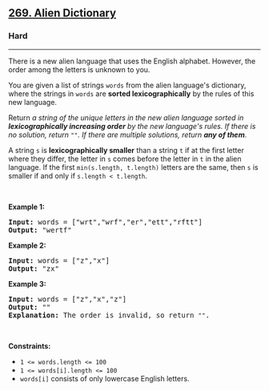 <h2><a href="https://leetcode.com/problems/alien-dictionary/solution/">269. Alien Dictionary</a></h2><h3>Hard</h3><hr><div><p>There is a new alien language that uses the English alphabet. However, the order among the letters is unknown to you.</p>

<p>You are given a list of strings <code>words</code> from the alien language's dictionary, where the strings in <code>words</code> are <strong>sorted lexicographically</strong> by the rules of this new language.</p>

<p>Return <em>a string of the unique letters in the new alien language sorted in <strong>lexicographically increasing order</strong> by the new language's rules. If there is no solution, return </em><code>""</code><em>. If there are multiple solutions, return <strong>any of them</strong></em>.</p>

<p>A string <code>s</code> is <strong>lexicographically smaller</strong> than a string <code>t</code> if at the first letter where they differ, the letter in <code>s</code> comes before the letter in <code>t</code> in the alien language. If the first <code>min(s.length, t.length)</code> letters are the same, then <code>s</code> is smaller if and only if <code>s.length &lt; t.length</code>.</p>

<p>&nbsp;</p>
<p><strong class="example">Example 1:</strong></p>

<pre><strong>Input:</strong> words = ["wrt","wrf","er","ett","rftt"]
<strong>Output:</strong> "wertf"
</pre>

<p><strong class="example">Example 2:</strong></p>

<pre><strong>Input:</strong> words = ["z","x"]
<strong>Output:</strong> "zx"
</pre>

<p><strong class="example">Example 3:</strong></p>

<pre><strong>Input:</strong> words = ["z","x","z"]
<strong>Output:</strong> ""
<strong>Explanation:</strong> The order is invalid, so return <code>""</code>.
</pre>

<p>&nbsp;</p>
<p><strong>Constraints:</strong></p>

<ul>
	<li><code>1 &lt;= words.length &lt;= 100</code></li>
	<li><code>1 &lt;= words[i].length &lt;= 100</code></li>
	<li><code>words[i]</code> consists of only lowercase English letters.</li>
</ul>
</div>